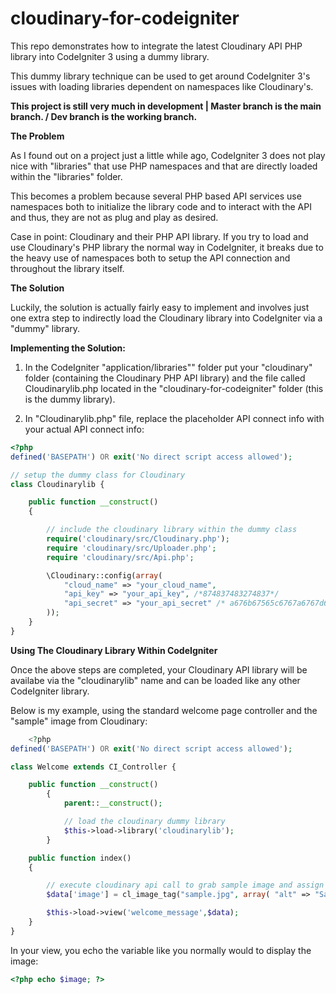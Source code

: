 # cloudinary-for-codeigniter
This repo demonstrates how to integrate the latest Cloudinary API PHP library into CodeIgniter 3 using a dummy library.  

This dummy library technique can be used to get around CodeIgniter 3's issues with loading libraries dependent on namespaces like Cloudinary's.

**This project is still very much in development | Master branch is the main branch. / Dev branch is the working branch.**

**The Problem**

As I found out on a project just a little while ago, CodeIgniter 3 does not play nice with "libraries" that use PHP namespaces and that are directly loaded within the "libraries" folder.

This becomes a problem because several PHP based API services use namespaces both to initialize the library code and to interact with the API and thus, they are not as plug and play as desired.

Case in point: Cloudinary and their PHP API library.  If you try to load and use Cloudinary's PHP library the normal way in CodeIgniter, it breaks due to the heavy use of namespaces both to setup the API connection and throughout the library itself.

**The Solution**

Luckily, the solution is actually fairly easy to implement and involves just one extra step to indirectly load the Cloudinary library into CodeIgniter via a "dummy" library.  

**Implementing the Solution:**

1. In the CodeIgniter "application/libraries"" folder put your "cloudinary" folder (containing the Cloudinary PHP API library) and the file called Cloudinarylib.php located in the "cloudinary-for-codeigniter" folder (this is the dummy library).

2. In "Cloudinarylib.php" file, replace the placeholder API connect info with your actual API connect info:
```php
<?php
defined('BASEPATH') OR exit('No direct script access allowed');

// setup the dummy class for Cloudinary
class Cloudinarylib {

    public function __construct()
    {

        // include the cloudinary library within the dummy class
        require('cloudinary/src/Cloudinary.php');
        require 'cloudinary/src/Uploader.php';
        require 'cloudinary/src/Api.php';

        \Cloudinary::config(array(
            "cloud_name" => "your_cloud_name",
            "api_key" => "your_api_key", /*874837483274837*/
            "api_secret" => "your_api_secret" /* a676b67565c6767a6767d6767f676fe1 */
        ));
    }
}
```

**Using The Cloudinary Library Within CodeIgniter**

Once the above steps are completed, your Cloudinary API library will be availabe via the "cloudinarylib" name and can be loaded like any other CodeIgniter library.

Below is my example, using the standard welcome page controller and the "sample" image from Cloudinary:

```php
	<?php
defined('BASEPATH') OR exit('No direct script access allowed');

class Welcome extends CI_Controller {

	public function __construct()
		{
			parent::__construct();

			// load the cloudinary dummy library
			$this->load->library('cloudinarylib');
		}

	public function index()
	{

		// execute cloudinary api call to grab sample image and assign to $image variable in the view
		$data['image'] = cl_image_tag("sample.jpg", array( "alt" => "Sample Image" ));

		$this->load->view('welcome_message',$data);
	}
}
```

In your view, you echo the variable like you normally would to display the image:
```php
<?php echo $image; ?>
```
